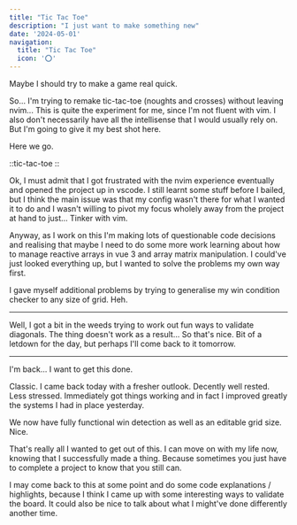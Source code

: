 ```yaml
---
title: "Tic Tac Toe"
description: "I just want to make something new"
date: '2024-05-01'
navigation:
  title: "Tic Tac Toe"
  icon: '⭕'
---
```


Maybe I should try to make a game real quick.

<!--more-->

So... I'm trying to remake tic-tac-toe (noughts and crosses) without leaving nvim... This is quite the experiment for me, since I'm not fluent with vim. I also don't necessarily have all the intellisense that I would usually rely on. But I'm going to give it my best shot here.

Here we go.

::tic-tac-toe
::

Ok, I must admit that I got frustrated with the nvim experience eventually and opened the project up in vscode. I still learnt some stuff before I bailed, but I think the main issue was that my config wasn't there for what I wanted it to do and I wasn't willing to pivot my focus wholely away from the project at hand to just... Tinker with vim.

Anyway, as I work on this I'm making lots of questionable code decisions and realising that maybe I need to do some more work learning about how to manage reactive arrays in vue 3 and array matrix manipulation. I could've just looked everything up, but I wanted to solve the problems my own way first.

I gave myself additional problems by trying to generalise my win condition checker to any size of grid. Heh.

---

Well, I got a bit in the weeds trying to work out fun ways to validate diagonals. The thing doesn't work as a result... So that's nice. Bit of a letdown for the day, but perhaps I'll come back to it tomorrow.

---

I'm back... I want to get this done.

Classic. I came back today with a fresher outlook. Decently well rested. Less stressed. Immediately got things working and in fact I improved greatly the systems I had in place yesterday.

We now have fully functional win detection as well as an editable grid size. Nice.

That's really all I wanted to get out of this. I can move on with my life now, knowing that I successfully made a thing. Because sometimes you just have to complete a project to know that you still can.

I may come back to this at some point and do some code explanations / highlights, because I think I came up with some interesting ways to validate the board. It could also be nice to talk about what I might've done differently another time.